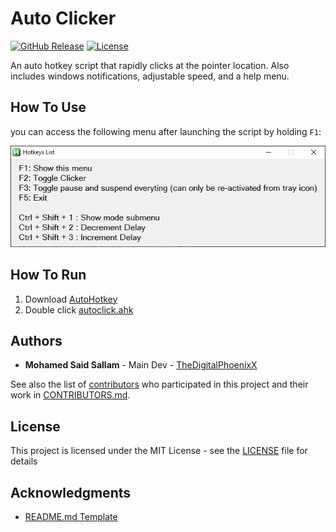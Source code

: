 # Auto Clicker

[![GitHub Release][github_release_badge]][github_release_link]
[![License][license-image]][license-url]

An auto hotkey script that rapidly clicks at the pointer location. Also includes windows notifications, adjustable speed, and a help menu.

## How To Use

you can access the following menu after launching the script by holding `F1`:

![Hotkeys List](HotkeysList.png)

## How To Run

1. Download [AutoHotkey](https://www.autohotkey.com/)
2. Double click [autoclick.ahk](autoclick.ahk)

## Authors

* **Mohamed Said Sallam** - Main Dev - [TheDigitalPhoenixX](https://github.com/TheDigitalPhoenixX)

See also the list of [contributors][github-contributors] who participated in this project and their work in [CONTRIBUTORS.md](CONTRIBUTORS.md).

## License

This project is licensed under the MIT License - see the [LICENSE](LICENSE) file for details

## Acknowledgments

* [README.md Template](https://gist.github.com/PurpleBooth/109311bb0361f32d87a2)

[license-image]: https://img.shields.io/badge/License-MIT-brightgreen.svg
[license-url]: https://opensource.org/licenses/MIT

[github_release_badge]: https://img.shields.io/github/v/release/TheDigitalPhoenixX/AutoHotkey-Auto-Clicker.svg?style=flat&include_prereleases
[github_release_link]: https://github.com/TheDigitalPhoenixX/AutoHotkey-Auto-Clicker/releases

[github-contributors]: https://github.com/TheDigitalPhoenixX/AutoHotkey-Auto-Clicker/contributors
[github-tags]: https://github.com/TheDigitalPhoenixX/AutoHotkey-Auto-Clicker/tags
